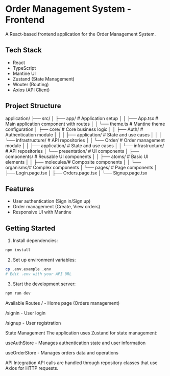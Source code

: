 # Order Management System - Frontend

A React-based frontend application for the Order Management System.

## Tech Stack

- React
- TypeScript
- Mantine UI
- Zustand (State Management)
- Wouter (Routing)
- Axios (API Client)

## Project Structure

application/
├── src/
│ ├── app/ # Application setup
│ │ ├── App.tsx # Main application component with routes
│ │ └── theme.ts # Mantine theme configuration
│ ├── core/ # Core business logic
│ │ ├── Auth/ # Authentication module
│ │ │ ├── application/ # State and use cases
│ │ │ └── infrastructure/ # API repositories
│ │ └── Order/ # Order management module
│ │ ├── application/ # State and use cases
│ │ └── infrastructure/ # API repositories
│ └── presentation/ # UI components
│ ├── components/ # Reusable UI components
│ │ ├── atoms/ # Basic UI elements
│ │ ├── molecules/# Composite components
│ │ └── organisms/# Complex components
│ └── pages/ # Page components
│ ├── Login.page.tsx
│ ├── Orders.page.tsx
│ └── Signup.page.tsx

## Features

- User authentication (Sign in/Sign up)
- Order management (Create, View orders)
- Responsive UI with Mantine

## Getting Started

1. Install dependencies:

```bash
npm install
```

2. Set up environment variables:

```bash
cp .env.example .env
# Edit .env with your API URL
```

3. Start the development server:

```bash
npm run dev
```

Available Routes
/ - Home page (Orders management)

/signin - User login

/signup - User registration

State Management
The application uses Zustand for state management:

useAuthStore - Manages authentication state and user information

useOrderStore - Manages orders data and operations

API Integration
API calls are handled through repository classes that use Axios for HTTP requests.
